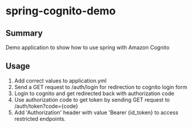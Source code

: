 # spring-cognito-demo

## Summary

Demo application to show how to use spring with Amazon Cognito

## Usage

1. Add correct values to application.yml
2. Send a GET request to /auth/login for redirection to cognito login form
3. Login to cognito and get redirected back with authorization code
4. Use authorization code to get token by sending GET request to /auth/token?code={code}
5. Add 'Authorization' header with value 'Bearer {id_token} to access restricted endpoints.
